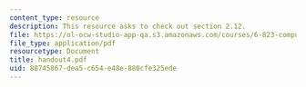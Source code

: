 ```yaml
---
content_type: resource
description: This resource asks to check out section 2.12.
file: https://ol-ocw-studio-app-qa.s3.amazonaws.com/courses/6-823-computer-system-architecture-fall-2005/88745867dea5c654e48e880cfe325ede_handout4.pdf
file_type: application/pdf
resourcetype: Document
title: handout4.pdf
uid: 88745867-dea5-c654-e48e-880cfe325ede
---
```

